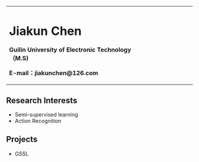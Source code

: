 <table border="0">
  <tr>
    <td width="75%">
      <h1>Jiakun Chen</h1>
      <p><b>Guilin University of Electronic Technology（M.S)</b></p>
      <p><b>E-mail：jiakunchen@126.com</b></p>
    </td>
    <td width="25%">
    </td>
  </tr>
</table>

## Research Interests
- Semi-supervised learning
- Action Recognition

## Projects
- GSSL

